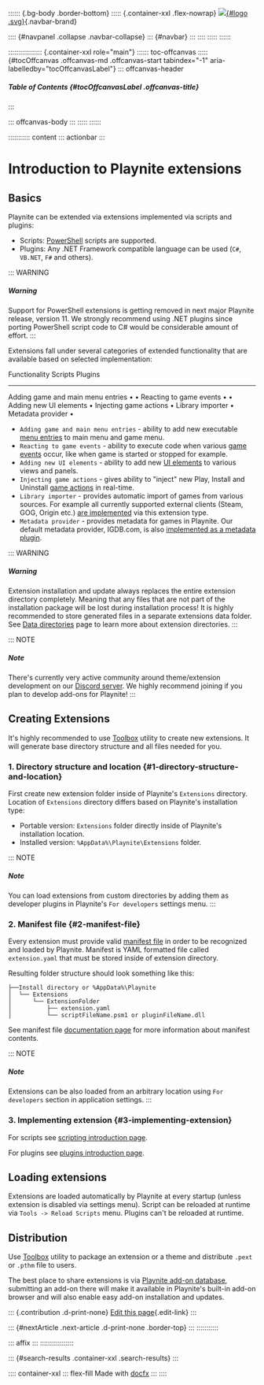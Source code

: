 :::::: {.bg-body .border-bottom}
::::: {.container-xxl .flex-nowrap}
[![](../../logo.svg){#logo .svg}](../../index.html){.navbar-brand}

:::: {#navpanel .collapse .navbar-collapse}
::: {#navbar}
:::
::::
:::::
::::::

::::::::::::::::: {.container-xxl role="main"}
:::::: toc-offcanvas
::::: {#tocOffcanvas .offcanvas-md .offcanvas-start tabindex="-1" aria-labelledby="tocOffcanvasLabel"}
::: offcanvas-header
##### Table of Contents {#tocOffcanvasLabel .offcanvas-title}
:::

::: offcanvas-body
:::
:::::
::::::

::::::::::: content
::: actionbar
:::

# Introduction to Playnite extensions

## Basics

Playnite can be extended via extensions implemented via scripts and
plugins:

-   Scripts: [PowerShell](https://docs.microsoft.com/en-us/powershell/)
    scripts are supported.
-   Plugins: Any .NET Framework compatible language can be used (`C#`,
    `VB.NET`, `F#` and others).

::: WARNING
##### Warning

Support for PowerShell extensions is getting removed in next major
Playnite release, version 11. We strongly recommend using .NET plugins
since porting PowerShell script code to C# would be considerable amount
of effort.
:::

Extensions fall under several categories of extended functionality that
are available based on selected implementation:

  Functionality                        Scripts   Plugins
  ----------------------------------- --------- ---------
  Adding game and main menu entries       •         •
  Reacting to game events                 •         •
  Adding new UI elements                            •
  Injecting game actions                            •
  Library importer                                  •
  Metadata provider                                 •

-   `Adding game and main menu entries` - ability to add new executable
    [menu entries](menus.html) to main menu and game menu.
-   `Reacting to game events` - ability to execute code when various
    [game events](events.html) occur, like when game is started or
    stopped for example.
-   `Adding new UI elements` - ability to add new [UI elements](ui.html)
    to various views and panels.
-   `Injecting game actions` - gives ability to \"inject\" new Play,
    Install and Uninstall [game actions](gameActions.html) in real-time.
-   `Library importer` - provides automatic import of games from various
    sources. For example all currently supported external clients
    (Steam, GOG, Origin etc.) [are
    implemented](https://github.com/JosefNemec/Playnite/tree/master/source/Plugins)
    via this extension type.
-   `Metadata provider` - provides metadata for games in Playnite. Our
    default metadata provider, IGDB.com, is also [implemented as a
    metadata
    plugin](https://github.com/JosefNemec/Playnite/tree/master/source/Plugins/IGDBMetadata).

::: WARNING
##### Warning

Extension installation and update always replaces the entire extension
directory completely. Meaning that any files that are not part of the
installation package will be lost during installation process! It is
highly recommended to store generated files in a separate extensions
data folder. See [Data directories](dataDirectory.html) page to learn
more about extension directories.
:::

::: NOTE
##### Note

There\'s currently very active community around theme/extension
development on our [Discord server](https://discord.gg/hSFvmN6). We
highly recommend joining if you plan to develop add-ons for Playnite!
:::

## Creating Extensions

It\'s highly recommended to use [Toolbox](../toolbox.html) utility to
create new extensions. It will generate base directory structure and all
files needed for you.

### 1. Directory structure and location {#1-directory-structure-and-location}

First create new extension folder inside of Playnite\'s `Extensions`
directory. Location of `Extensions` directory differs based on
Playnite\'s installation type:

-   Portable version: `Extensions` folder directly inside of Playnite\'s
    installation location.
-   Installed version: `%AppData%\Playnite\Extensions` folder.

::: NOTE
##### Note

You can load extensions from custom directories by adding them as
developer plugins in Playnite\'s `For developers` settings menu.
:::

### 2. Manifest file {#2-manifest-file}

Every extension must provide valid [manifest
file](extensionsManifest.html) in order to be recognized and loaded by
Playnite. Manifest is YAML formatted file called `extension.yaml` that
must be stored inside of extension directory.

Resulting folder structure should look something like this:

    ├──Install directory or %AppData%\Playnite
    │  └── Extensions
    │      └── ExtensionFolder
    │          ├── extension.yaml
    │          └── scriptFileName.psm1 or pluginFileName.dll

See manifest file [documentation page](extensionsManifest.html) for more
information about manifest contents.

::: NOTE
##### Note

Extensions can be also loaded from an arbitrary location using
`For developers` section in application settings.
:::

### 3. Implementing extension {#3-implementing-extension}

For scripts see [scripting introduction page](scripting.html).

For plugins see [plugins introduction page](plugins.html).

## Loading extensions

Extensions are loaded automatically by Playnite at every startup (unless
extension is disabled via settings menu). Script can be reloaded at
runtime via `Tools -> Reload Scripts` menu. Plugins can\'t be reloaded
at runtime.

## Distribution

Use [Toolbox](../toolbox.html#packing-extensions) utility to package an
extension or a theme and distribute `.pext` or `.pthm` file to users.

The best place to share extensions is via [Playnite add-on
database](https://github.com/JosefNemec/PlayniteAddonDatabase),
submitting an add-on there will make it available in Playnite\'s
built-in add-on browser and will also enable easy add-on installation
and updates.

::: {.contribution .d-print-none}
[Edit this
page](https://github.com/JosefNemec/PlayniteDocs/blob/main/docs/tutorials/extensions/intro.md/#L1){.edit-link}
:::

::: {#nextArticle .next-article .d-print-none .border-top}
:::
:::::::::::

::: affix
:::
:::::::::::::::::

::: {#search-results .container-xxl .search-results}
:::

:::: container-xxl
::: flex-fill
Made with [docfx](https://dotnet.github.io/docfx)
:::
::::
